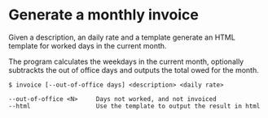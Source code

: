 # Generate a monthly invoice

Given a description, an daily rate and a template generate an
HTML template for worked days in the current month.

The program calculates the weekdays in the current month,
optionally subtrackts the out of office days and outputs the
total owed for the month.

```shell
$ invoice [--out-of-office days] <description> <daily rate>

--out-of-office <N>     Days not worked, and not invoiced
--html                  Use the template to output the result in html
```
